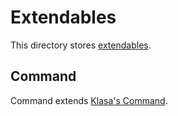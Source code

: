 # Extendables

This directory stores [extendables](https://klasa.js.org/#/docs/klasa/master/Piece%20Basics/CreatingExtendables).

## Command

Command extends [Klasa's Command](https://klasa.js.org/#/docs/klasa/master/class/Command).
